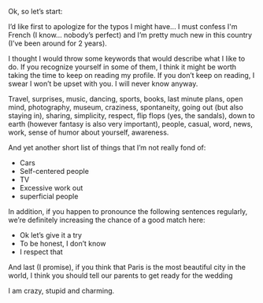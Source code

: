 Ok, so let’s start:

I’d like first to apologize for the typos I might have... I must confess I'm French (I know... nobody’s perfect) and I’m pretty much new in this country (I’ve been around for 2 years).

I thought I would throw some keywords that would describe what I like to do. If you recognize yourself in some of them, I think it might be worth taking the time to keep on reading my profile. If you don’t keep on reading, I swear I won’t be upset with you. I will never know anyway.

Travel, surprises, music, dancing, sports, books, last minute plans, open mind, photography, museum, craziness, spontaneity, going out (but also staying in), sharing, simplicity, respect, flip flops (yes, the sandals), down to earth (however fantasy is also very important), people, casual, word, news, work, sense of humor about yourself, awareness.

And yet another short list of things that I’m not really fond of:

- Cars
- Self-centered people
- TV
- Excessive work out
- superficial people

In addition, if you happen to pronounce the following sentences regularly, we’re definitely increasing the chance of a good match here:

- Ok let’s give it a try
- To be honest, I don’t know
- I respect that

And last (I promise), if you think that Paris is the most beautiful city in the world, I think you should tell our parents to get ready for the wedding

I am crazy, stupid and charming.
